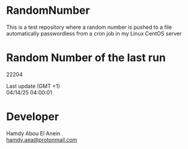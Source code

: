 # RandomNumber    
This is a test repository where a random number is pushed to a file automatically passwordless from a cron job in my Linux CentOS server    
# Random Number of the last run   
22204
      
Last update (GMT +1)    
04/14/25 04:00:01
# Developer    
Hamdy Abou El Anein   
hamdy.aea@protonmail.com
